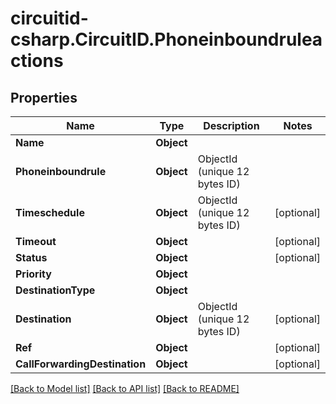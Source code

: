 
# circuitid-csharp.CircuitID.Phoneinboundruleactions

## Properties

Name | Type | Description | Notes
------------ | ------------- | ------------- | -------------
**Name** | **Object** |  | 
**Phoneinboundrule** | **Object** | ObjectId (unique 12 bytes ID) | 
**Timeschedule** | **Object** | ObjectId (unique 12 bytes ID) | [optional] 
**Timeout** | **Object** |  | [optional] 
**Status** | **Object** |  | [optional] 
**Priority** | **Object** |  | 
**DestinationType** | **Object** |  | 
**Destination** | **Object** | ObjectId (unique 12 bytes ID) | [optional] 
**Ref** | **Object** |  | [optional] 
**CallForwardingDestination** | **Object** |  | [optional] 

[[Back to Model list]](../README.md#documentation-for-models)
[[Back to API list]](../README.md#documentation-for-api-endpoints)
[[Back to README]](../README.md)

